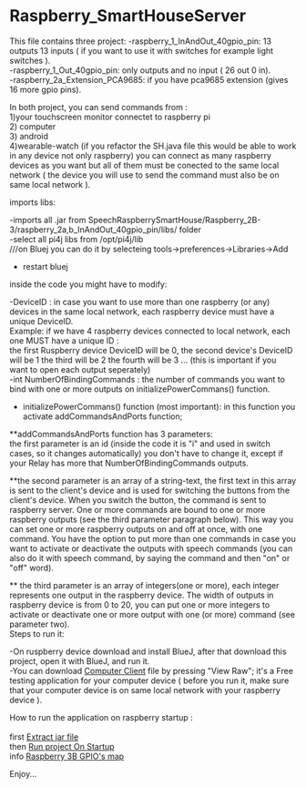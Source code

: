 # Raspberry_SmartHouseServer


This file contains three project:
-raspberry_1_InAndOut_40gpio_pin: 13 outputs 13 inputs ( if you want to use it with switches for example light switches ).<br>
-raspberry_1_Out_40gpio_pin: only outputs and no input ( 26 out 0 in).<br>
-raspberry_2a_Extension_PCA9685: if you have pca9685 extension (gives 16 more gpio pins).<br>


In both project, you can send commands from : <br>
1)your touchscreen monitor connectet to raspberry pi<br>
2) computer<br>
3) android<br>
4)wearable-watch
(if you refactor the SH.java file this would be able to work in any device not only raspberry) you can connect as many raspberry devices as you want but all of them must be conected to the same local network ( the device you will use to send the command must also be on same local network ).


imports libs:<br>

-imports all .jar from SpeechRaspberrySmartHouse/Raspberry_2B-3/raspberry_2a,b_InAndOut_40gpio_pin/libs/
 folder <br>
-select all pi4j libs from /opt/pi4j/lib<br>
 ///on Bluej you can do it by selecteing tools->preferences->Libraries->Add<br>
- restart bluej<br>

inside the code you might have to modify:<br>


-DeviceID : in case you want to use more than one raspberry (or any) devices in the same local network, each raspberry device must have a unique DeviceID. <br>
Example: if we have 4 raspberry devices connected to local network, each one MUST have a unique ID :<br>
         the first Ruspberry device DeviceID will be 0, the second device's DeviceID will be 1
         the third will be 2 the fourth will be 3 ...    (this is important if you want to open each output seperately)<br>
-int NumberOfBindingCommands : the number of commands you want to bind with one or more outputs on initializePowerCommans() function.
- initializePowerCommans() function (most important): in this function you activate addCommandsAndPorts function;<br>

**addCommandsAndPorts function has 3 parameters: <br>
the first parameter is an id (inside the code it is "i" and used in switch cases, so it changes automatically) you don't have to change it, except if your Relay has more that NumberOfBindingCommands outputs.<br>

**the second parameter is an array of a string-text, the first text in this array is sent to the client's device and is used for switching the buttons from the client's device. When you switch the button, the command is sent to raspberry server. One or more commands are bound to one or more raspberry outputs (see the third parameter paragraph below). This way you can set one or more raspberry outputs on and off at once, with one command. You have the option to put more than one commands in case you want to activate or deactivate the outputs with speech commands (you can also do it with speech command, by saying the command and then "on" or "off" word).<br>

** the third parameter is an array of integers(one  or more), each integer represents one output in the raspberry device. The width of outputs in raspberry device is from 0 to 20, you can put one or more integers to activate or deactivate one or more output with one (or more) command (see parameter two).
<br>
Steps to run it:<br>

-On ruspberry device download and install BlueJ, after that download this project, open it with BlueJ, and run it.<br>
-You can download [Computer Client](https://github.com/tsoglani/Java_SmartHouseClient/blob/master/SmartHouseClient/dist/SmartHouseClient.jar) file by pressing "View Raw"; it's a Free testing application for your computer device ( before you run it, make sure that your computer device is on same local network with your raspberry device ).
<br>

How to run the application on raspberry startup :<br>
<br>
first [Extract jar file](https://github.com/tsoglani/SpeechRaspberrySmartHouse/blob/master/Raspberry_1_Version/extract%20jar%20file)  </br>
then [Run project On Startup](https://github.com/tsoglani/SpeechRaspberrySmartHouse/blob/master/Raspberry_1_Version/RunOnStartup.txt)
<br>
info [Raspberry 3B GPIO's map ](https://github.com/tsoglani/SpeechRaspberrySmartHouse/blob/master/Raspberry_2B-3/20160925_212252.jpg)<br>


Enjoy...
